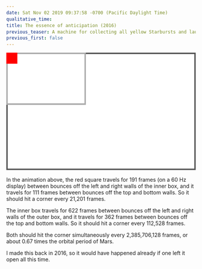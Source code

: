 ```yaml
---
date: Sat Nov 02 2019 09:37:58 -0700 (Pacific Daylight Time)
qualitative_time: 
title: The essence of anticipation (2016)
previous_teaser: A machine for collecting all yellow Starbursts and launching them into the sun
previous_first: false
---
```

![](/assets/2019/eoa-eoa.svg)

In the animation above,
the red square travels for 191 frames (on a 60 Hz display) between bounces off the left and right walls of the inner box, and
it travels for 111 frames between bounces off the top and bottom walls.
So it should hit a corner every 21,201 frames.

The inner box travels for 622 frames between bounces off the left and right walls of the outer box, and
it travels for 362 frames between bounces off the top and bottom walls.
So it should hit a corner every 112,528 frames.

Both should hit the corner simultaneously every 2,385,706,128 frames, or about 0.67 times the orbital period of Mars.

I made this back in 2016, so it would have happened already if one left it open all this time.

